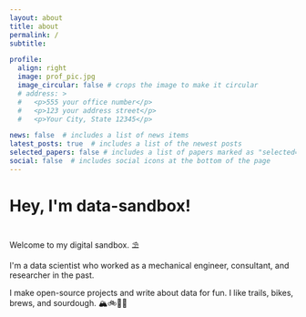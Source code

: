 ```yaml
---
layout: about
title: about
permalink: /
subtitle:

profile:
  align: right
  image: prof_pic.jpg
  image_circular: false # crops the image to make it circular
  # address: >
  #   <p>555 your office number</p>
  #   <p>123 your address street</p>
  #   <p>Your City, State 12345</p>

news: false  # includes a list of news items
latest_posts: true  # includes a list of the newest posts
selected_papers: false # includes a list of papers marked as "selected={true}"
social: false  # includes social icons at the bottom of the page
---
```

# **Hey, I'm data-sandbox!**
<br>
Welcome to my digital sandbox. ⛱

I'm a data scientist who worked as a mechanical engineer, consultant, and researcher in the past. 

I make open-source projects and write about data for fun. I like trails, bikes, brews, and sourdough. 🏔🚲🍻🥖